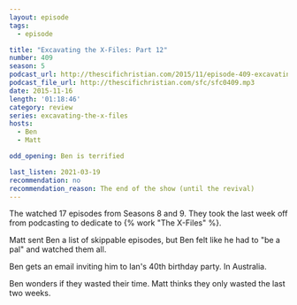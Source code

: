 ```yaml
---
layout: episode
tags:
  - episode

title: "Excavating the X-Files: Part 12"
number: 409
season: 5
podcast_url: http://thescifichristian.com/2015/11/episode-409-excavating-the-x-files-part-12/
podcast_file_url: http://thescifichristian.com/sfc/sfc0409.mp3
date: 2015-11-16
length: '01:18:46'
category: review
series: excavating-the-x-files
hosts:
  - Ben
  - Matt

odd_opening: Ben is terrified

last_listen: 2021-03-19
recommendation: no
recommendation_reason: The end of the show (until the revival)
---
```


The watched 17 episodes from Seasons 8 and 9. They took the last week off from podcasting to dedicate to {% work "The X-Files" %}.

Matt sent Ben a list of skippable episodes, but Ben felt like he had to "be a pal" and watched them all.

Ben gets an email inviting him to Ian's 40th birthday party. In Australia.

Ben wonders if they wasted their time. Matt thinks they only wasted the last two weeks.